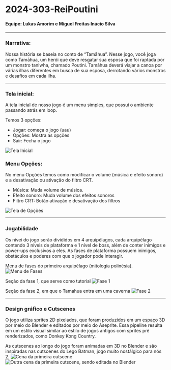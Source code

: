 # 2024-303-ReiPoutini
#### Equipe: Lukas Amorim e Miguel Freitas Inácio Silva

___

### Narrativa:

  Nossa história se baseia no conto de “Tamāhua”. Nesse jogo, você joga como Tamāhua, um herói que deve resgatar sua esposa que foi raptada por um monstro taniwha, chamado Poutini. Tamāhua deverá viajar a canoa por várias ilhas diferentes em busca de sua esposa, derrotando vários monstros e desafios em cada ilha.



___

### Tela inicial:

  A tela inicial de nosso jogo é um menu simples, que possui o ambiente passando atrás em loop.

Temos 3 opções:

- Jogar: começa o jogo (uau)
- Opções: Mostra as opções
- Sair: Fecha o jogo
  
![Tela Inicial](https://github.com/TP-Coltec-UFMG/2024-303-ReiPoutini/blob/main/Captura%20de%20tela%202024-05-21%20232407.png)

### Menu Opções:

  No menu Opções temos como modificar o volume (música e efeito sonoro) e a desativação ou ativação do filtro CRT.

- Música: Muda volume de música.
- Efeito sonoro: Muda volume dos efeitos sonoros
- Filtro CRT: Botão ativação e desativação dos filtros

![Tela de Opções](https://github.com/TP-Coltec-UFMG/2024-303-ReiPoutini/blob/main/Captura%20de%20tela%202024-05-21%20232437.png)


____

### Jogabilidade

  Os nívei do jogo serão divididos em 4 arquipélagos, cada arquipélago contendo 3 níveis de plataforma e 1 nível de boss, além de conter inimigos e power-ups exclusivos a eles.
As fases de plataforma possuem inimigos, obstáculos e poderes com que o jogador pode interagir.


Menu de fases do primeiro arquipélago (mitologia polinésia).
![Menu de Fases](https://github.com/TP-Coltec-UFMG/2024-303-ReiPoutini/blob/main/Menu%20Fases.png)


Seção da fase 1, que serve como tutorial
![Fase 1](https://github.com/TP-Coltec-UFMG/2024-303-ReiPoutini/blob/main/Fase%201.png)


Seção da fase 2, em que o Tamahua entra em uma caverna
![Fase 2](https://github.com/TP-Coltec-UFMG/2024-303-ReiPoutini/blob/main/Fase%202.png)


___

### Design gráfico e Cutscenes
  O jogo utiliza sprites 2D pixelados, que foram produzidos em um espaço 3D por meio do Blender e editados por meio do Aseprite. Essa pipeline resulta em um estilo visual similar ao estilo de jogos antigos com sprites pré renderizados, como Donkey Kong Country. 
  
  As cutscenes ao longo do jogo foram animadas em 3D no Blender e são inspiradas nas cutscenes do Lego Batman, jogo muito nostálgico para nós 2.
![Cena da primeira cutscene](https://github.com/TP-Coltec-UFMG/2024-303-ReiPoutini/blob/main/Cutscene%20tutorial.png)
![Outra cena da primeira cutscene, sendo editada no Blender](https://github.com/TP-Coltec-UFMG/2024-303-ReiPoutini/blob/main/Cutscene%20making%20of.png)
